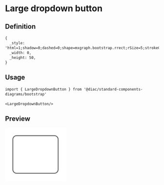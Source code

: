 # Large dropdown button

## Definition

```
{
  _style: 'html=1;shadow=0;dashed=0;shape=mxgraph.bootstrap.rrect;rSize=5;strokeColor=#505050;strokeWidth=1;fillColor=#ffffff;fontColor=#777777;whiteSpace=wrap;align=left;verticalAlign=middle;fontStyle=0;fontSize=18;spacing=20;',
  _width: 0,
  _height: 50,
}
```

## Usage

```
import { LargeDropdownButton } from '@diac/standard-components-diagrams/bootstrap'

<LargeDropdownButton/>
```

## Preview

<img src="./large-dropdown-button.png" width="200"/>
